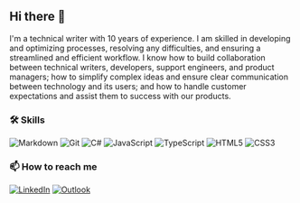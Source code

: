 ## Hi there 👋

I'm a technical writer with 10 years of experience. I am skilled in developing and optimizing processes, resolving any difficulties, and ensuring a streamlined and efficient workflow. I know how to build collaboration between technical writers, developers, support engineers, and product managers; how to simplify complex ideas and ensure clear communication between technology and its users; and how to handle customer expectations and assist them to success with our products.

### 🛠 Skills

![Markdown](https://img.shields.io/badge/markdown-%23000000.svg?style=for-the-badge&logo=markdown&logoColor=white)
![Git](https://img.shields.io/badge/git-%23F05033.svg?style=for-the-badge&logo=git&logoColor=white)
![C#](https://img.shields.io/badge/c%23-%23239120.svg?style=for-the-badge&logo=csharp&logoColor=white)
![JavaScript](https://img.shields.io/badge/javascript-%23323330.svg?style=for-the-badge&logo=javascript&logoColor=%23F7DF1E)
![TypeScript](https://img.shields.io/badge/typescript-%23007ACC.svg?style=for-the-badge&logo=typescript&logoColor=white)
![HTML5](https://img.shields.io/badge/html5-%23E34F26.svg?style=for-the-badge&logo=html5&logoColor=white)
![CSS3](https://img.shields.io/badge/css3-%231572B6.svg?style=for-the-badge&logo=css3&logoColor=white)

#### 



### 📫 How to reach me

[![LinkedIn](https://img.shields.io/badge/linkedin-%230077B5.svg?style=for-the-badge&logo=linkedin&logoColor=white)](https://www.linkedin.com/in/natalia-kazakova-tw/)
[![Outlook](https://img.shields.io/badge/Microsoft_Outlook-0078D4?style=for-the-badge&logo=microsoft-outlook&logoColor=white)](mailto:nata.kazakova@outlook.com)
